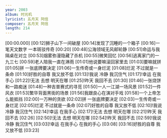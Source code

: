 ```yaml
---
year: 2003
album: 时光机
lyricist: 五月天 阿信
composer: 五月天 阿信
length: 214
---
```

[00:00.000]
[00:12]狮子山下一间破屋
[00:14]发现了沉睡的一个箱子
[00:16]一笔天文数字 一本斑驳传奇
[00:20]
[00:48]公海领域无风邮轮静
[00:51]命运与我隔桌在对立
[00:53]烟雾弥漫隐藏了杀机
[00:55]微笑回忆
[00:56]逃离家门的一九三七
[00:59]老人陪我一直在淋雨
[01:01]他说要嘛滚回家里去
[01:03]要嘛就拼
[01:05]拼 一张底牌要决定
[01:06]一生传奇或一身烂泥
[01:08]烂泥 不过就是一条命
[01:10]好胜的自尊 我又放不低
[01:13]!我说 冷静 我沉住气
[01:17]!幸运 在我手心
[01:22]!无法 去想 明天在哪
[01:25]!昨天 我回不去
[01:30]
[01:46]一张烧饼和一路痴迷
[01:48]一种吉普赛式的寻觅
[01:50]一人一江湖一场风景
[01:52]一件风衣
[01:53]繁华背面黑街的场景
[01:56]我跟良心在演对手戏
[01:58]一个上帝怎么能抵挡
[02:00]一万种的贪欲
[02:02]拼 一张底牌要决定
[02:03]一生传奇或一身烂泥
[02:05]烂泥 不过就是一条命
[02:07]好胜的自尊 我又放不低
[02:10]!我说 冷静 我沉住气
[02:14]!幸运 在我手心
[02:17]!无法 去想 明天在哪
[02:21]!昨天 我回不去
[02:26]
[02:50]!无法 去想 明天在哪
[02:54]!昨天 我回不去
[02:59]!我说 冷静 我沉住气
[03:03]!幸运 在我手心 在我的手心
[03:08]
[03:16]好胜的自尊 我又放不低
[03:23]